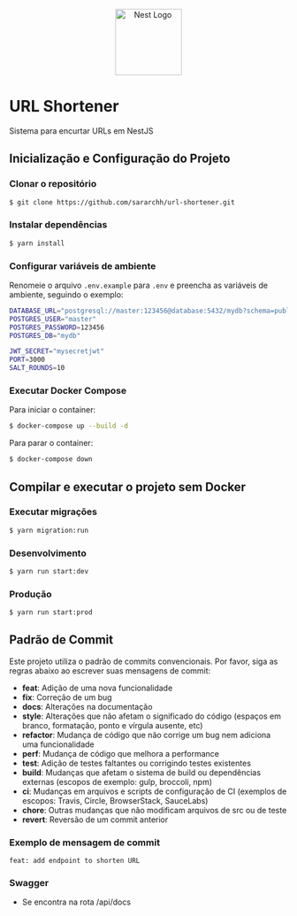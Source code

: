 <p align="center">
  <a href="http://nestjs.com/" target="blank"><img src="https://nestjs.com/img/logo-small.svg" width="120" alt="Nest Logo" /></a>
</p>

# URL Shortener

Sistema para encurtar URLs em NestJS

## Inicialização e Configuração do Projeto

### Clonar o repositório

```bash
$ git clone https://github.com/sararchh/url-shortener.git
```

### Instalar dependências

```bash
$ yarn install
```

### Configurar variáveis de ambiente

Renomeie o arquivo `.env.example` para `.env` e preencha as variáveis de ambiente, seguindo o exemplo:

```bash
DATABASE_URL="postgresql://master:123456@database:5432/mydb?schema=public"
POSTGRES_USER="master"
POSTGRES_PASSWORD=123456
POSTGRES_DB="mydb"

JWT_SECRET="mysecretjwt"
PORT=3000
SALT_ROUNDS=10
```

### Executar Docker Compose

Para iniciar o container:

```bash
$ docker-compose up --build -d
```

Para parar o container:

```bash
$ docker-compose down
```

## Compilar e executar o projeto sem Docker

### Executar migrações

```bash
$ yarn migration:run
```

### Desenvolvimento

```bash
$ yarn run start:dev
```

### Produção

```bash
$ yarn run start:prod
```

## Padrão de Commit

Este projeto utiliza o padrão de commits convencionais. Por favor, siga as regras abaixo ao escrever suas mensagens de commit:

- **feat**: Adição de uma nova funcionalidade
- **fix**: Correção de um bug
- **docs**: Alterações na documentação
- **style**: Alterações que não afetam o significado do código (espaços em branco, formatação, ponto e vírgula ausente, etc)
- **refactor**: Mudança de código que não corrige um bug nem adiciona uma funcionalidade
- **perf**: Mudança de código que melhora a performance
- **test**: Adição de testes faltantes ou corrigindo testes existentes
- **build**: Mudanças que afetam o sistema de build ou dependências externas (escopos de exemplo: gulp, broccoli, npm)
- **ci**: Mudanças em arquivos e scripts de configuração de CI (exemplos de escopos: Travis, Circle, BrowserStack, SauceLabs)
- **chore**: Outras mudanças que não modificam arquivos de src ou de teste
- **revert**: Reversão de um commit anterior

### Exemplo de mensagem de commit

```
feat: add endpoint to shorten URL
```

### Swagger
- Se encontra na rota /api/docs 